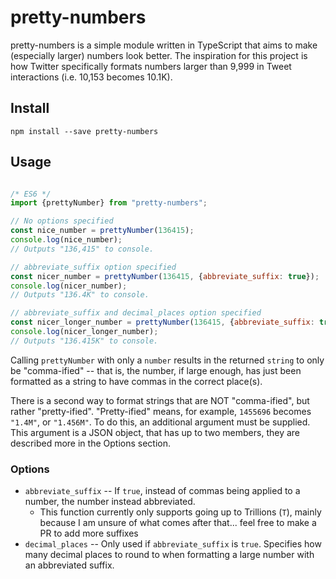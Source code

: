 # pretty-numbers
pretty-numbers is a simple module written in TypeScript that aims to make (especially larger) numbers look better. The inspiration for this project is how Twitter specifically formats numbers larger than 9,999 in Tweet interactions (i.e. 10,153 becomes 10.1K). 

## Install
```
npm install --save pretty-numbers
```

## Usage
```js

/* ES6 */
import {prettyNumber} from "pretty-numbers";

// No options specified
const nice_number = prettyNumber(136415); 
console.log(nice_number);
// Outputs "136,415" to console.

// abbreviate_suffix option specified
const nicer_number = prettyNumber(136415, {abbreviate_suffix: true});
console.log(nicer_number); 
// Outputs "136.4K" to console.

// abbreviate_suffix and decimal_places option specified
const nicer_longer_number = prettyNumber(136415, {abbreviate_suffix: true, decimal_places: 3});
console.log(nicer_longer_number); 
// Outputs "136.415K" to console.
```

Calling `prettyNumber` with only a `number` results in the returned `string` to only be "comma-ified" -- that is, the number, if large enough, has just been formatted as a string to have commas in the correct place(s). 

There is a second way to format strings that are NOT "comma-ified", but rather "pretty-ified". "Pretty-ified" means, for example, `1455696` becomes `"1.4M"`, or `"1.456M"`. To do this, an additional argument must be supplied. This argument is a JSON object, that has up to two members, they are described more in the Options section. 



### Options
* `abbreviate_suffix` -- If `true`, instead of commas being applied to a number, the number instead abbreviated. 
   * This function currently only supports going up to Trillions (`T`), mainly because I am unsure of what comes after that... feel free to make a PR to add more suffixes 
* `decimal_places` -- Only used if `abbreviate_suffix` is `true`. Specifies how many decimal places to round to when formatting a large number with an abbreviated suffix.
